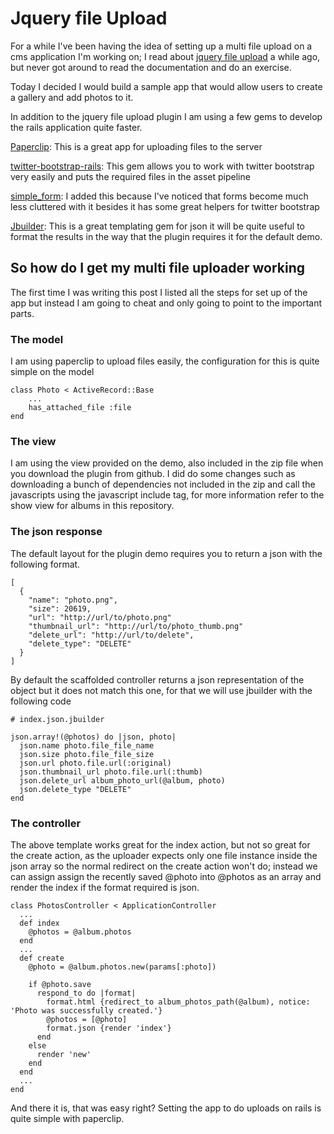 # Jquery file Upload

For a while I've been having the idea of setting up a multi file upload on a cms application I'm working on; I read about [jquery file upload](http://blueimp.github.com/jQuery-File-Upload/) a while ago, but never got around to read the documentation and do an exercise. 

Today I decided I would build a sample app that would allow users to create a gallery and add photos to it.

In addition to the jquery file upload plugin I am using a few gems to develop the rails application quite faster.

[Paperclip](https://github.com/thoughtbot/paperclip): This is a great app for uploading files to the server 

[twitter-bootstrap-rails](https://github.com/seyhunak/twitter-bootstrap-rails): This gem allows you to work with twitter bootstrap very easily and puts the required files in the asset pipeline

[simple_form](https://github.com/plataformatec/simple_form): I added this because I've noticed that forms become much less cluttered with it besides it has some great helpers for twitter bootstrap

[Jbuilder](https://github.com/rails/jbuilder): This is a great templating gem for json it will be quite useful to format the results in the way that the plugin requires it for the default demo.

## So how do I get my multi file uploader working

The first time I was writing this post I listed all the steps for set up of the app but instead I am going to cheat and only going to point to the important parts. 

### The model

I am using paperclip to upload files easily, the configuration for this is quite simple on the model

    class Photo < ActiveRecord::Base
    	...
    	has_attached_file :file
    end

### The view

I am using the view provided on the demo, also included in the zip file when you download the plugin from github. I did do some changes such as downloading a bunch of dependencies not included in the zip and call the javascripts using the javascript include tag, for more information refer to the show view for albums in this repository.

### The json response

The default layout for the plugin demo requires you to return a json with the following format.

    [
      {
        "name": "photo.png",
        "size": 20619,
        "url": "http://url/to/photo.png"
        "thumbnail_url": "http://url/to/photo_thumb.png"
        "delete_url": "http://url/to/delete",
        "delete_type": "DELETE"
      }
    ]


By default the scaffolded controller returns a json representation of the object but it does not match this one, for that we will use jbuilder with the following code

    # index.json.jbuilder

    json.array!(@photos) do |json, photo|
      json.name photo.file_file_name
      json.size photo.file_file_size
      json.url photo.file.url(:original)
      json.thumbnail_url photo.file.url(:thumb)
      json.delete_url album_photo_url(@album, photo)
      json.delete_type "DELETE"
    end

### The controller

The above template works great for the index action, but not so great for the create action, as the uploader expects only one file instance inside the json array so the normal redirect on the create action won't do; instead we can assign assign the recently saved @photo into @photos as an array and render the index if the format required is json. 

    class PhotosController < ApplicationController
      ...
      def index
      	@photos = @album.photos
      end
      ...
      def create
        @photo = @album.photos.new(params[:photo])

        if @photo.save
          respond_to do |format|
            format.html {redirect_to album_photos_path(@album), notice: 'Photo was successfully created.'}
            @photos = [@photo]
            format.json {render 'index'}
          end
        else
          render 'new'
        end
      end
      ...
    end

And there it is, that was easy right? Setting the app to do uploads on rails is quite simple with paperclip. 
